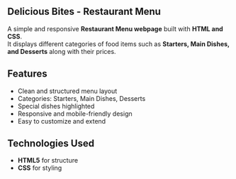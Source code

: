 ## Delicious Bites - Restaurant Menu

A simple and responsive **Restaurant Menu webpage** built with **HTML and CSS**.  
It displays different categories of food items such as **Starters, Main Dishes, and Desserts** along with their prices. 

##  Features
- Clean and structured menu layout
- Categories: Starters, Main Dishes, Desserts
- Special dishes highlighted
- Responsive and mobile-friendly design
- Easy to customize and extend

## Technologies Used
- **HTML5** for structure
- **CSS** for styling
